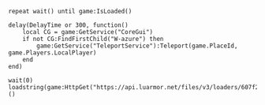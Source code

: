     repeat wait() until game:IsLoaded()

    delay(DelayTime or 300, function()
        local CG = game:GetService("CoreGui")
        if not CG:FindFirstChild("W-azure") then
            game:GetService("TeleportService"):Teleport(game.PlaceId, game.Players.LocalPlayer)
        end
    end)

    wait(0)
    loadstring(game:HttpGet("https://api.luarmor.net/files/v3/loaders/607f2cd3aa6f0808c9226aacb9bbceb0.lua"))()
